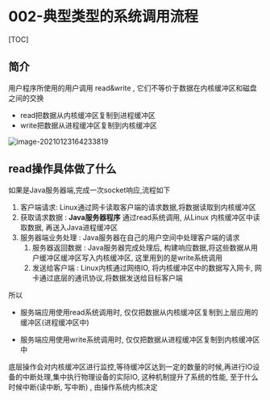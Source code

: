 # 002-典型类型的系统调用流程

[TOC]

## 简介

用户程序所使用的用户调用 read&write , 它们不等价于数据在内核缓冲区和磁盘之间的交换

- read把数据从内核缓冲区复制到进程缓冲区
- write把数据从进程缓冲区复制到内核缓冲区

![image-20210123164233819](../../../assets/image-20210123164233819.png)

## read操作具体做了什么

如果是Java服务器端,完成一次socket响应,流程如下

1. 客户端请求: Linux通过网卡读取客户端的请求数据,将数据读取到内核缓冲区
2. 获取请求数据 : **Java服务器程序** 通过read系统调用, 从Linux 内核缓冲区中读取数据, 再送入Java进程缓冲区
3. 服务器端业务处理 : Java服务器在自己的用户空间中处理客户端的请求
   1. 服务器返回数据 : Java服务器完成处理后, 构建响应数据,将这些数据从用户缓冲区缓冲区写入内核缓冲区, 这里用到的是write系统调用
   2. 发送给客户端 :  Linux内核通过网络IO, 将内核缓冲区中的数据写入网卡, 网卡通过底层的通讯协议,将数据发送给目标客户端


所以

- 服务端应用使用read系统调用时, 仅仅把数据从内核缓冲区复制到上层应用的缓冲区(进程缓冲区中)

- 服务端应用使用write系统调用时, 仅仅把数据从进程缓冲区复制到内核缓冲区中

底层操作会对内核缓冲区进行监控,等待缓冲区达到一定的数量的时候,再进行IO设备的中断处理,集中执行物理设备的实际IO, 这种机制提升了系统的性能, 至于什么时候中断(读中断, 写中断) , 由操作系统内核决定

